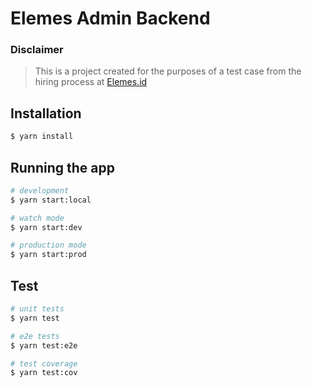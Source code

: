 # Elemes Admin Backend

### Disclaimer

> This is a project created for the purposes of a test case from the hiring process at [Elemes.id](https://elemes.id)

## Installation

```bash
$ yarn install
```

## Running the app

```bash
# development
$ yarn start:local

# watch mode
$ yarn start:dev

# production mode
$ yarn start:prod
```

## Test

```bash
# unit tests
$ yarn test

# e2e tests
$ yarn test:e2e

# test coverage
$ yarn test:cov
```
